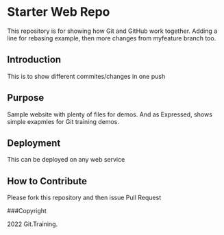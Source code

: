 # Starter Web Repo

This repository is for showing how Git and GitHub work together.
Adding a line for rebasing example, then more changes
from myfeature branch too.

## Introduction

This is to show different commites/changes in one push

## Purpose

Sample website with plenty of files for demos. And as Expressed, shows 
simple exapmles for Git training demos.

## Deployment

This can be deployed on any web service

## How to Contribute

Please fork this repository and then issue Pull Request

###Copyright

2022 Git.Training.